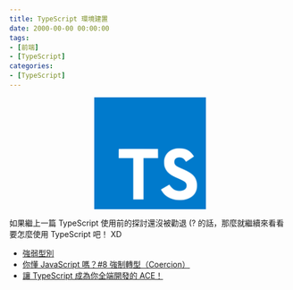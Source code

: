 ```yaml
---
title: TypeScript 環境建置
date: 2000-00-00 00:00:00
tags:
- [前端]
- [TypeScript]
categories: 
- [TypeScript]
---
```


<div style="display:flex;justify-content:center;">
  <img style="object-fit:cover;" src='/images/TypeScript/TypeScript-logo.png' width='200px' height='200px' />
</div>

如果繼上一篇 TypeScript 使用前的探討還沒被勸退 (? 的話，那麼就繼續來看看要怎麼使用 TypeScript 吧！ XD


- [強弱型別](https://zh.wikipedia.org/wiki/%E5%BC%B7%E5%BC%B1%E5%9E%8B%E5%88%A5)
- [你懂 JavaScript 嗎？#8 強制轉型（Coercion）](https://cythilya.github.io/2018/10/15/coercion/)
- [讓 TypeScript 成為你全端開發的 ACE！](https://ithelp.ithome.com.tw/users/20120614/ironman/2685)